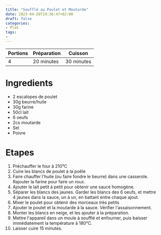 ```yaml
---
title: "Soufflé au Poulet et Moutarde"
date: 2023-04-28T19:38:47+02:00
draft: false
categories:
- Plat
tags:
-
---
```


| Portions | Préparation | Cuisson    |
|----------|-------------|------------|
| 4        | 20 minutes  | 30 minutes |

# Ingredients

- 2 escalopes de poulet
- 30g beurre/huile
- 30g farine
- 50cl lait
- 6 oeufs
- 2cs moutarde
- Sel
- Poivre

# Etapes

1) Préchauffer le four à 210°C
2) Cuire les blancs de poulet à la poêle
3) Faire chauffer l'huile (ou faire fondre le beurre) dans une casserole. Rajouter la farine pour faire un roux.
4) Ajouter le lait petit à petit pour obtenir une sauce homogène.
5) Séparer les blancs des jaunes. Garder les blancs des 6 oeufs, et mettre 4 jaunes dans la sauce, un à un, en battant entre chaque ajout.
6) Mixer le poulet pour obtenir des morceaux très petits
7) Ajouter le poulet et la moutarde à la sauce. Vérifier l'assaisonnement.
8) Monter les blancs en neige, et les ajouter à la préparation.
9) Mettre l'appareil dans un moule à soufflé et enfourner, puis baisser immédiatement la température à 180°C.
10) Laisser cuire 15 minutes.